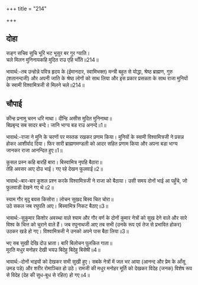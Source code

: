 +++
title = "214"

+++
## दोहा
सङ्ग सचिव सुचि भूरि भट भूसुर बर गुर ग्याति।  
चले मिलन मुनिनायकहि मुदित राउ एहि भाँति॥214॥  

भावार्थ:-तब उन्होन्ने पवित्र हृदय के (ईमानदार, स्वामिभक्त) मन्त्री बहुत से योद्धा, श्रेष्ठ ब्राह्मण, गुरु (शतानन्दजी) और अपनी जाति के श्रेष्ठ लोगों को साथ लिया और इस प्रकार प्रसन्नता के साथ राजा मुनियों के स्वामी विश्वामित्रजी से मिलने चले॥214॥  


<div class="audioEmbed"  caption="AIR-वाचनम्" src="https://archive
.org/download/rAmcharitmAnas-AIR/EPI-080.mp3"></div>


## चौपाई
कीन्ह प्रनामु चरन धरि माथा। दीन्हि असीस मुदित मुनिनाथा॥  
बिप्रबृन्द सब सादर बन्दे। जानि भाग्य बड राउ अनन्दे॥1॥  

भावार्थ:-राजा ने मुनि के चरणों पर मस्तक रखकर प्रणाम किया। मुनियों के स्वामी विश्वामित्रजी ने प्रसन्न होकर आशीर्वाद दिया। फिर सारी ब्राह्मणमण्डली को आदर सहित प्रणाम किया और अपना बडा भाग्य जानकर राजा आनन्दित हुए॥1॥  

कुसल प्रस्न कहि बारहिं बारा। बिस्वामित्र नृपहि बैठारा॥  
तेहि अवसर आए दोउ भाई। गए रहे देखन फुलवाई॥2॥  

भावार्थ:-बार-बार कुशल प्रश्न करके विश्वामित्रजी ने राजा को बैठाया। उसी समय दोनों भाई आ पहुँचे, जो फुलवाडी देखने गए थे॥2॥  

स्याम गौर मृदु बयस किसोरा। लोचन सुखद बिस्व चित चोरा॥  
उठे सकल जब रघुपति आए। बिस्वामित्र निकट बैठाए॥3॥  

भावार्थ:-सुकुमार किशोर अवस्था वाले श्याम और गौर वर्ण के दोनों कुमार नेत्रों को सुख देने वाले और सारे विश्व के चित्त को चुराने वाले हैं। जब रघुनाथजी आए तब सभी (उनके रूप एवं तेज से प्रभावित होकर) उठकर खडे हो गए। विश्वामित्रजी ने उनको अपने पास बैठा लिया॥3॥  

भए सब सुखी देखि दोउ भ्राता। बारि बिलोचन पुलकित गाता॥  
मूरति मधुर मनोहर देखी भयउ बिदेहु बिदेहु बिसेषी॥4॥  

भावार्थ:-दोनों भाइयों को देखकर सभी सुखी हुए। सबके नेत्रों में जल भर आया (आनन्द और प्रेम के आँसू उमड पडे) और शरीर रोमाञ्चित हो उठे। रामजी की मधुर मनोहर मूर्ति को देखकर विदेह (जनक) विशेष रूप से विदेह (देह की सुध-बुध से रहित) हो गए॥4॥
